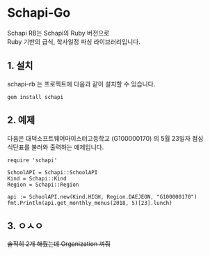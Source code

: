 # Schapi-Go

Schapi RB는 Schapi의 Ruby 버전으로  
Ruby 기반의 급식, 학사일정 파싱 라이브러리입니다.  

## 1. 설치  

schapi-rb 는 프로젝트에 다음과 같이 설치할 수 있습니다.  

```
gem install schapi
```

## 2. 예제

다음은 대덕소프트웨어마이스터고등학교 (G100000170) 의 5월 23일자 점심  
식단표를 불러와 출력하는 예제입니다.

```
require 'schapi'

SchoolAPI = Schapi::SchoolAPI
Kind = Schapi::Kind
Region = Schapi::Region

api := SchoolAPI.new(Kind.HIGH, Region.DAEJEON, "G100000170")
fmt.Println(api.get_monthly_menus(2018, 5)[23].lunch)
```

## 3. ㅇㅅㅇ

~~솔직히 2개 해줬는데 Organization 껴줘~~